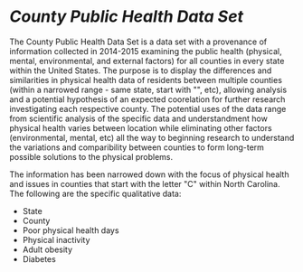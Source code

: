 # ***County Public Health Data Set***

The County Public Health Data Set is a data set with a provenance of information collected in 2014-2015 examining the public health (physical, mental, environmental, and external factors) for all counties in every state within the United States. The purpose is to display the differences and similarities in physical health data of residents between multiple counties (within a narrowed range - same state, start with "", etc), allowing analysis and a potential hypothesis of an expected coorelation for further research investigating each respective county. The potential uses of the data range from scientific analysis of the specific data and understandment how physical health varies between location while eliminating other factors (environmental, mental, etc) all the way to beginning research to understand the variations and comparibility between counties to form long-term possible solutions to the physical problems. 

The information has been narrowed down with the focus of physical health and issues in counties that start with the letter "C" within North Carolina.
The following are the specific qualitative data:
  - State
  - County
  - Poor physical health days
  - Physical inactivity
  - Adult obesity
  - Diabetes


